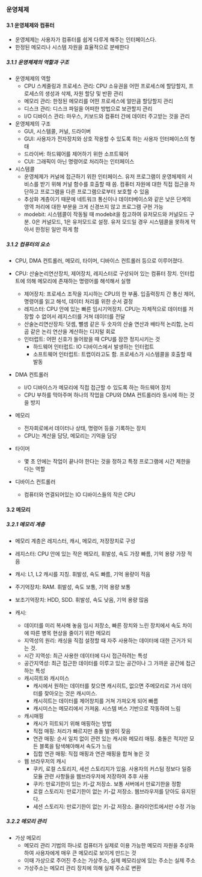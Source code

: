 ### 운영체제
#### 3.1 운영체제와 컴퓨터
- 운영체제는 사용자가 컴퓨터를 쉽게 다루게 해주는 인터페이스다.
- 한정된 메모리나 시스템 자원을 효율적으로 분배한다

##### 3.1.1 운영체제의 역할과 구조
- 운영체제의 역할
	- CPU 스케줄링과 프로세스 관리: CPU 소유권을 어떤 프로세스에 할당할지, 프로세스의 생성과 삭제, 자원 할당 및 반환 관리
	- 메모리 관리: 한정된 메모리를 어떤 프로세스에 얼만큼 할당할지 관리
	- 디스크 관리: 디스크 파일을 어떠한 방법으로 보관할지 관리
	- I/O 디바이스 관리: 마우스, 키보드와 컴퓨터 간에 데이터 주고받는 것을 관리
- 운영체제의 구조
	- GUI, 시스템콜, 커널, 드라이버
	- GUI: 사용자가 전자장치와 상호 작용할 수 있도록 하는 사용자 인터페이스의 형태
	- 드라이버: 하드웨어를 제어하기 위한 소프트웨어
	- CUI: 그래픽이 아닌 명령어로 처리하는 인터페이스
- 시스템콜
	- 운영체제가 커널에 접근하기 위한 인터페이스. 유저 프로그램이 운영체제의 서비스를 받기 위해 커널 함수를 호출할 때 씀. 컴퓨터 자원에 대한 직접 접근을 차단하고 프로그램을 다른 프로그램으로부터 보호할 수 있음
	- 추상화 계층이기 때문에 네트워크 통신이나 데이터베이스와 같은 낮은 단계의 영역 처리에 대한 부분을 크게 신경쓰지 않고 프로그램 구현 가능
	- modebit: 시스템콜이 작동될 때 modebit을 참고하여 유저모드와 커널모드 구분. 0은 커널모드, 1은 유저모드로 설정. 유저 모드일 경우 시스템콜을 못하게 막아서 한정된 일만 하게 함

##### 3.1.2 컴퓨터의 요소
- CPU, DMA 컨트롤러, 메모리, 타이머, 디바이스 컨트롤러 등으로 이루어졌다.

- CPU: 산술논리연산장치, 제어장치, 레지스터로 구성되어 있는 컴퓨터 장치. 인터럽트에 의해 메모리에 존재하는 명령어를 해석해서 실행
	- 제어장치: 프로세스 조작을 지시하는 CPU의 한 부품. 입출력장치 간 통신 제어, 명령어를 읽고 해석, 데이터 처리를 위한 순서 결정
	- 레지스터: CPU 안에 있는 빠른 임시기억장치. CPU는 자체적으로 데이터를 저장할 수 없어서 레지스터를 거쳐 데이터를 전달
	- 산술논리연산장치: 덧셈, 뺄셈 같은 두 숫자의 산술 연산과 배타적 논리합, 논리곱 같은 논리 연산을 계산하는 디지털 회로
	- 인터럽트: 어떤 신호가 들어왔을 때 CPU를 잠깐 정지시키는 것
		- 하드웨어 인터럽트: IO 디바이스에서 발생하는 인터럽트
		- 소프트웨어 인터럽트: 트랩이라고도 함. 프로세스가 시스템콜을 호출할 때 발동
- DMA 컨트롤러
	- I/O 디바이스가 메모리에 직접 접근할 수 있도록 하는 하드웨어 장치
	- CPU 부하를 막아주며 하나의 작업을 CPU와 DMA 컨트롤러라 동시에 하는 것을 방지
- 메모리
	- 전자회로에서 데이터나 상태, 명령어 등을 기록하는 장치
	- CPU는 계산을 담당, 메모리는 기억을 담당
- 타이머
	- 몇 초 안에는 작업이 끝나야 한다는 것을 정하고 특정 프로그램에 시간 제한을 다는 역할
- 디바이스 컨트롤러
	- 컴퓨터와 연결되어있는 IO 디바이스들의 작은 CPU

#### 3.2 메모리
##### 3.2.1 메모리 계층
- 메모리 계층은 레지스터, 캐시, 메모리, 저장장치로 구성
- 레지스터: CPU 안에 있는 작은 메모리, 휘발성, 속도 가장 빠름, 기억 용량 가장 적음
- 캐시: L1, L2 캐시를 지칭. 휘발성, 속도 빠름, 기억 용량이 적음
- 주기억장치: RAM. 휘발성, 속도 보통, 기억 용량 보통
- 보조기억장치: HDD, SDD. 휘발성, 속도 낮음, 기억 용량 많음

- 캐시:
	- 데이터를 미리 복사해 놓음 임시 저장소, 빠른 장치와 느린 장치에서 속도 차이에 따른 병목 현상을 줄이기 위한 메모리
	- 지역성의 원리: 캐싱을 직접 설정할 때 자주 사용하는 데이터에 대한 근거가 되는 것.
	- 시간 지역성: 최근 사용한 데이터에 다시 접근하려는 특성
	- 공간지역성: 최근 접근한 데이터를 이루고 있는 공간이나 그 가까운 공간에 접근하는 특성
	- 캐시히트와 캐시미스
		- 캐시에서 원하는 데이터를 찾으면 캐시히트, 없으면 주메모리로 가서 데이터를 찾아오는 것은 캐시미스.
		- 캐시히트는 데이터를 제어창치를 거쳐 가져오게 되어 빠름
		- 캐시미스는 메모리에서 가져옴. 시스템 버스 기반으로 작동하여 느림
	- 캐시매핑
		- 캐시가 히트되기 위해 매핑하는 방법
		- 직접 매핑: 처리가 빠르지만 충돌 발생이 잦음
		- 연관 매핑: 순서 일치 없이 관련 있는 캐시와 메모리 매핑. 충돌은 적지만 모든 블록을 탐색해야해서 속도가 느림
		- 집합 연관 매핑: 직접 매핑과 연관 매핑을 합쳐 놓은 것
	- 웹 브라우저의 캐시
		- 쿠키, 로컬 스토리지, 세션 스토리지가 있음. 사용자의 커스텀 정보다 일증 모듈 관련 사항들을 웹브라우저에 저장하여 추후 사용
		- 쿠키: 만료기한이 있는 키-값 저장소. 보통 서버에서 만료기한을 정함
		- 로컬 스토리지: 만료기한이 없는 키-값 저장소. 웹브라우저를 닫아도 유지된다. 
		- 세션 스토리지: 만료기한이 없는 키-값 저장소. 클라이언트에서만 수정 가능
##### 3.2.2 메모리 관리
- 가상 메모리
	- 메모리 관리 기법의 하나로 컴퓨터가 실제로 이용 가능한 메모리 자원을 추상화하여 사용자에게 매우 큰 메모리로 보이게 만드는 것
	- 이때 가상으로 주어진 주소는 가상주소, 실제 메모리상에 있는 주소는 실제 주소
	- 가상주소는 메모리 관리 장치에 의해 실제 주소로 변환

